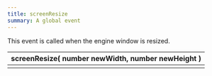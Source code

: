 ```yaml
---
title: screenResize
summary: A global event
---
```



This event is called when the engine window is resized.

| screenResize( **number** newWidth, **number** newHeight ) |
| -------------------------- |
|   |


